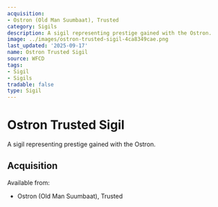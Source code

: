 ```yaml
---
acquisition:
- Ostron (Old Man Suumbaat), Trusted
category: Sigils
description: A sigil representing prestige gained with the Ostron.
image: ../images/ostron-trusted-sigil-4ca8349cae.png
last_updated: '2025-09-17'
name: Ostron Trusted Sigil
source: WFCD
tags:
- Sigil
- Sigils
tradable: false
type: Sigil
---
```


# Ostron Trusted Sigil

A sigil representing prestige gained with the Ostron.

## Acquisition

Available from:
- Ostron (Old Man Suumbaat), Trusted


